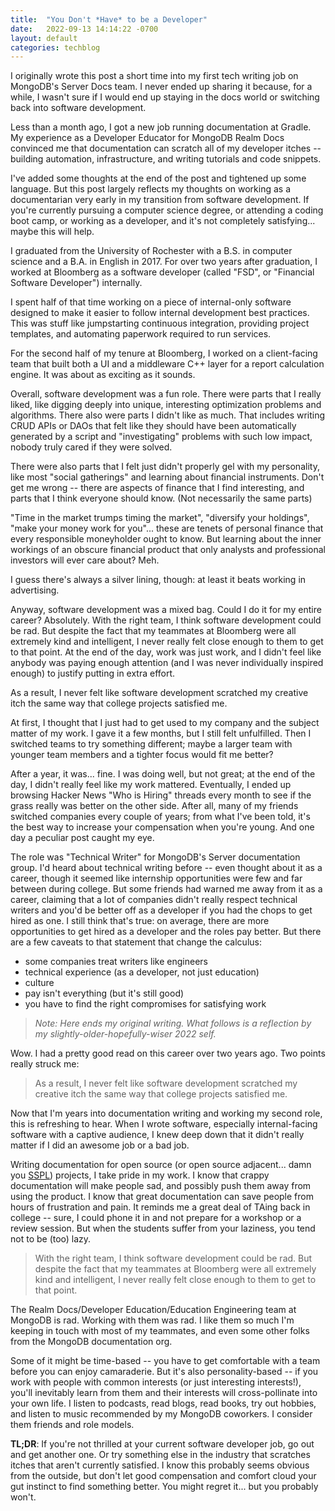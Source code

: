 ```yaml
---
title:  "You Don't *Have* to be a Developer"
date:   2022-09-13 14:14:22 -0700
layout: default
categories: techblog
---
```


I originally wrote this post a short time into my first tech
writing job on MongoDB's Server Docs team. I never ended up
sharing it because, for a while, I wasn't sure if I would end
up staying in the docs world or switching back into software
development.

Less than a month ago, I got a new job running documentation
at Gradle. My experience as a Developer Educator for MongoDB
Realm Docs convinced me that documentation can scratch all
of my developer itches -- building automation, infrastructure,
and writing tutorials and code snippets.

I've added some thoughts at the end of the post and tightened
up some language. But this post largely reflects my thoughts
on working as a documentarian very early in my transition from
software development. If you're currently pursuing a computer
science degree, or attending a coding boot camp, or working as
a developer, and it's not completely satisfying... maybe this
will help.

<!-- readmore -->

I graduated from the University of Rochester with a B.S. in computer
science and a B.A. in English in 2017. For over two years after
graduation, I worked at Bloomberg as a software developer
(called "FSD", or "Financial Software Developer") internally.

I spent half of that time working on a piece of
internal-only software designed to make it easier to follow internal
development best practices. This was stuff like jumpstarting continuous integration, providing project templates, and automating paperwork required to run services.

For the second half of my tenure at Bloomberg, I worked on a
client-facing team that built both a UI and a middleware C++ layer for a
report calculation engine. It was about as exciting as it sounds.

Overall, software development was a fun role. There were parts that I
really liked, like digging deeply into unique, interesting optimization
problems and algorithms. There also were parts I didn't like as much.
That includes writing CRUD APIs or DAOs that felt like they should
have been automatically generated by a script and "investigating"
problems with such low impact, nobody truly cared if they were solved.

There were also parts that I felt just didn't properly gel with my
personality, like most "social gatherings" and learning about
financial instruments. Don't get me wrong -- there are
aspects of finance that I find interesting, and parts that I think
everyone should know. (Not necessarily the same parts)

"Time in the market trumps timing the market",
"diversify your holdings", "make your money work for you"... these are
tenets of personal finance that every responsible moneyholder ought to know. But learning about the inner workings of an obscure financial product that
only analysts and professional investors will ever care about? Meh.

I guess there's always a silver lining, though: at least it beats working in advertising.

Anyway, software development was a mixed bag. Could I do it for my
entire career? Absolutely. With the right team, I think software
development could be rad. But despite the fact that my teammates at
Bloomberg were all extremely kind and intelligent, I never really felt
close enough to them to get to that point. At the end of the day, work
was just work, and I didn't feel like anybody was paying enough
attention (and I was never individually inspired enough) to justify
putting in extra effort.

As a result, I never felt like software development scratched my
creative itch the same way that college projects satisfied me.

At first, I thought that I just had to get used to my company and the
subject matter of my work. I gave it a few months, but I still felt
unfulfilled. Then I switched teams to try something different; maybe a
larger team with younger team members and a tighter focus would fit me
better?

After a year, it was... fine. I was doing well, but not great;
at the end of the day, I didn't really feel like my work mattered.
Eventually, I ended up browsing Hacker News "Who is Hiring" threads
every month to see if the grass really was better on the other side.
After all, many of my friends switched companies every couple of years;
from what I've been told, it's the best way to increase your
compensation when you're young. And one day a peculiar post caught my
eye.

The role was "Technical Writer" for MongoDB's Server documentation
group. I'd heard about technical writing before -- even thought about
it as a career, though it seemed like internship opportunities were few
and far between during college. But some friends had warned me away from
it as a career, claiming that a lot of companies didn't really respect
technical writers and you'd be better off as a developer if you had the
chops to get hired as one. I still think that's true: on average, there
are more opportunities to get hired as a developer and the roles pay
better. But there are a few caveats to that statement that
change the calculus:

- some companies treat writers like engineers
- technical experience (as a developer, not just education)
- culture
- pay isn't everything (but it's still good)
- you have to find the right compromises for satisfying work

> *Note: Here ends my original writing. What follows is a reflection by
my slightly-older-hopefully-wiser 2022 self.*

Wow. I had a pretty good read on this career over two years ago.
Two points really struck me:

> As a result, I never felt like software development scratched my
creative itch the same way that college projects satisfied me.

Now that I'm years into documentation writing and working my second
role, this is refreshing to hear. When I wrote software, especially
internal-facing software with a captive audience, I knew deep down that
it didn't really matter if I did an awesome job or a bad job.

Writing documentation for open source (or open source adjacent...
damn you [SSPL](https://en.wikipedia.org/wiki/Server_Side_Public_License))
projects, I take pride in my work. I know that crappy documentation
will make people sad, and possibly push them away from using the
product. I know that great documentation can save people from hours
of frustration and pain. It reminds me a great deal of TAing back in
college -- sure, I could phone it in and not prepare for a workshop
or a review session. But when the students suffer from your laziness,
you tend not to be (too) lazy.

> With the right team, I think software
development could be rad. But despite the fact that my teammates at
Bloomberg were all extremely kind and intelligent, I never really felt
close enough to them to get to that point.

The Realm Docs/Developer Education/Education Engineering team at
MongoDB is rad. Working with them was rad. I like them so much I'm keeping
in touch with most of my teammates, and even some other folks from the
MongoDB documentation org.

Some of it might be time-based -- you have to get comfortable with a team
before you can enjoy camaraderie. But it's also personality-based -- if
you work with people with common interests (or just interesting interests!),
you'll inevitably learn from them and their interests will cross-pollinate
into your own life. I listen to podcasts, read blogs, read books, try out
hobbies, and listen to music recommended by my MongoDB coworkers. I consider
them friends and role models.

**TL;DR**: If you're not thrilled at your current software developer job,
go out and get another one. Or try something else in the industry that
scratches itches that aren't currently satisfied. I know this probably
seems obvious from the outside, but don't let good compensation and comfort
cloud your gut instinct to find something better. You might regret it...
but you probably won't.
